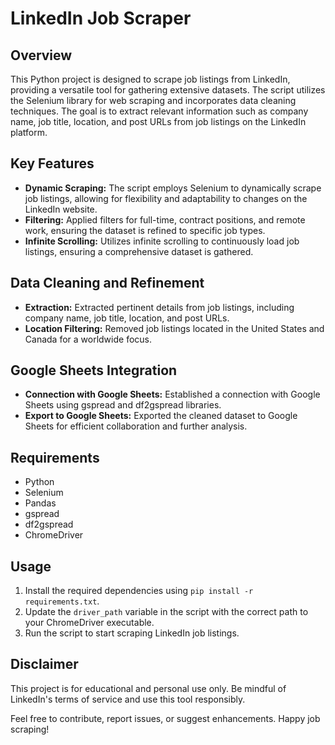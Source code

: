 # LinkedIn Job Scraper

## Overview
This Python project is designed to scrape job listings from LinkedIn, providing a versatile tool for gathering extensive datasets. The script utilizes the Selenium library for web scraping and incorporates data cleaning techniques. The goal is to extract relevant information such as company name, job title, location, and post URLs from job listings on the LinkedIn platform.

## Key Features
- **Dynamic Scraping:** The script employs Selenium to dynamically scrape job listings, allowing for flexibility and adaptability to changes on the LinkedIn website.
- **Filtering:** Applied filters for full-time, contract positions, and remote work, ensuring the dataset is refined to specific job types.
- **Infinite Scrolling:** Utilizes infinite scrolling to continuously load job listings, ensuring a comprehensive dataset is gathered.

## Data Cleaning and Refinement
- **Extraction:** Extracted pertinent details from job listings, including company name, job title, location, and post URLs.
- **Location Filtering:** Removed job listings located in the United States and Canada for a worldwide focus.

## Google Sheets Integration
- **Connection with Google Sheets:** Established a connection with Google Sheets using gspread and df2gspread libraries.
- **Export to Google Sheets:** Exported the cleaned dataset to Google Sheets for efficient collaboration and further analysis.

## Requirements
- Python
- Selenium
- Pandas
- gspread
- df2gspread
- ChromeDriver

## Usage
1. Install the required dependencies using `pip install -r requirements.txt`.
2. Update the `driver_path` variable in the script with the correct path to your ChromeDriver executable.
3. Run the script to start scraping LinkedIn job listings.

## Disclaimer
This project is for educational and personal use only. Be mindful of LinkedIn's terms of service and use this tool responsibly.

Feel free to contribute, report issues, or suggest enhancements. Happy job scraping!
